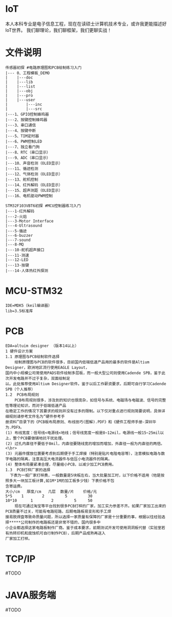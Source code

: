
# IoT
本人本科专业是电子信息工程，现在在读硕士计算机技术专业，或许我更能描述好IoT世界。
我们聊理论，我们聊框架，我们更聊实战！

文件说明
===
	传感器初探 #电路原理图和PCB绘制练习入门
	|--- 0、工程模板_DEMO
	|    |---doc
	|    |---lib
	|    |---list
	|    |---obj
	|    |---pro
	|    |---user
	|        |---inc
	|        |---src
	|---1、GPIO控制蜂鸣器
	|---2、按键控制蜂鸣器
	|---3、串口通信
	|---4、按键中断
	|---5、TIM定时器
	|---6、PWM控制LED
	|---7、独立看门狗
	|---8、RTC（串口显示）
	|---9、ADC（串口显示）
	|---10、声音检测（OLED显示）
	|---11、循迹检测
	|---12、气体检测（OLED显示）
	|---13、舵机控制
	|---14、红外解码（OLED显示）
	|---15、超声测距（OLED显示）
	|---16、电机驱动PWM控制
	
	STM32F103VBT6初探 #MCU控制器练习入门
	|---1-红外解码
	|---2-火焰
	|---3-Motor Interface
	|---4-Ultrasound
	|---5-循迹
	|---6-buzzer
	|---7-sound
	|---8-MQ
	|---10-舵机超声接口
	|---11-测速
	|---12-LED
	|---13-按键
	|---14-人体热红外探测
	
	
MCU-STM32
===
	IDE=MDK5（keil编译器）
	lib=3.5标准库
PCB
===
	EDA=altuim designer （版本14以上）
	1 硬件设计方案
	1.1 原理图与PCB绘制软件选择
	    绘制原理图与PCB的软件很多，目前国内低端低速产品用的最多的软件是Altium Designer，欧洲地区流行使用EAGLE Layout，
	国内中小规模公司常使用PADS软件绘制多层板，而一般大型公司则使用Cadende SPB，鉴于此次开发电路并不过于复杂，双面绘制足
	以。此处推荐使用Altium Designer软件。鉴于以后工作薪资要求，后期可自行学习Cadende SPB（个人推荐）
	1.2  PCB布局规则
	    PCB布局规则很多，涉及到的知识也很庞杂，如信号与系统、电磁场与电磁波、信号的完整性等理论知识，而对于低端低速产品
	在稳定工作的情况下其要求的规则并没有过多的限制。以下仅对重点进行规则简要说明，具体详细规则请参考文件名为“硬件参考手
	册资料”目录下的《PCB板布局原则、布线技巧(图解).PDF》和《硬件工程师手册-深圳华为.PDF》。
	(1) 布线宽度：信号线<电源线<地线；信号线宽度一般是8~12mil，电源线一般15~25mil以上，整个PCB要做铺地抗干扰处理。
	(2) 过孔内直径不要低于8mil，内直径要随线宽的增加而增加，外直径一般为内直径的两倍。<\br>
	(3) 元器件摆放位置要考虑到后期便于手工焊接（特别是贴片电阻电容等），注意模拟电路与数字电路的隔离，注意高压大电流器件与低压小电流器件的隔离。
	(4) 整体布局要紧凑合理，尽量缩小PCB，以减少加工PCB费用。
	1.3  PCB打样厂家的选择
	  下表为一般厂家打样费，一般数量是5块板左右，当大批量加工时，以下价格不适用（他是按照多大一块加工板计算,如1M*1M的加工板多少钱）下表价格不包
	含寄运费。
	大小/cm	厚度/cm	几层	数量/片	价格/元
	5*5	   1	    2	      5	        30
	10*10	   1	    2	      5		50
 	    现在可通过淘宝等平台找到很多PCB打样的厂家，加工实力参差不齐。如果厂家加工出来的PCB质量不过关，可能有电路短路，后期电路板易变形和手工焊
	接易脱焊盘等致命质量问题，所以选择一家质量有保障的厂家是十分重要的事，根据以往经验选择*****公司制作的电路板还是非常不错的，国内很多中
	小企业都选择这家电路板制作厂商。鉴于成本要求，前期测试开发可使用洞洞板代替（实验室若有热转印机和腐蚀机可自行制作PCB），后期产品成熟再送入
	厂家加工打样。


TCP/IP
===
#TODO


JAVA服务端
===
#TODO
